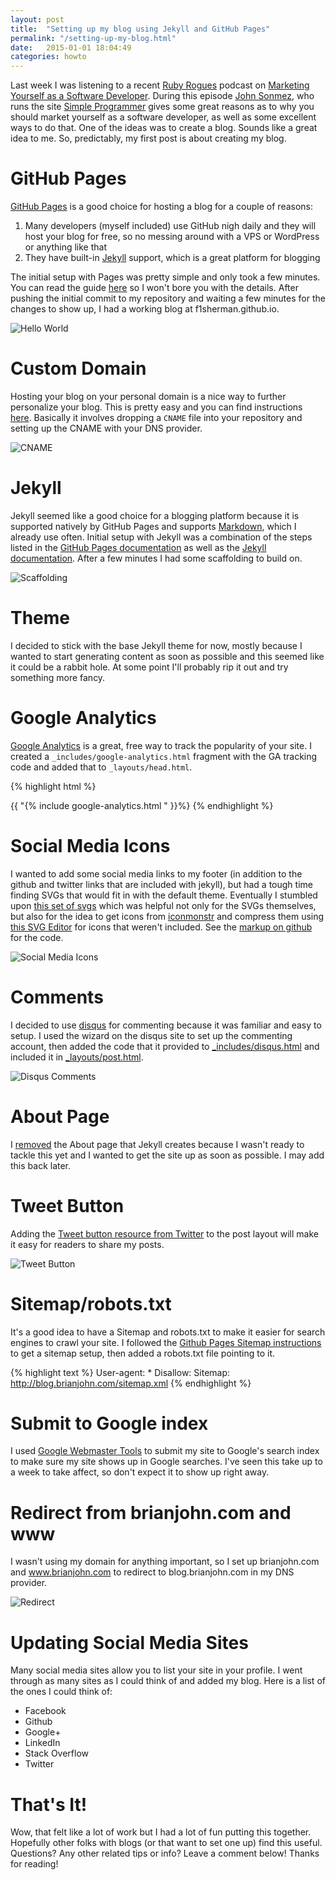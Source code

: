 ```yaml
---
layout: post
title:  "Setting up my blog using Jekyll and GitHub Pages"
permalink: "/setting-up-my-blog.html"
date:   2015-01-01 18:04:49
categories: howto
---
```

Last week I was listening to a recent [Ruby Rogues][ruby-rogues] podcast on [Marketing Yourself as a Software Developer][marketing-podcast]. During this episode [John Sonmez][sonmez-twitter], who runs the site [Simple Programmer][simple-programmer] gives some great reasons as to why you should market yourself as a software developer, as well as some excellent ways to do that. One of the ideas was to create a blog. Sounds like a great idea to me. So, predictably, my first post is about creating my blog.

GitHub Pages
============

[GitHub Pages][github-pages] is a good choice for hosting a blog for a couple of reasons:

1. Many developers (myself included) use GitHub nigh daily and they will host your blog for free, so no messing around with a VPS or WordPress or anything like that
2. They have built-in [Jekyll][jekyll] support, which is a great platform for blogging

The initial setup with Pages was pretty simple and only took a few minutes. You can read the guide [here][github-pages] so I won't bore you with the details. After pushing the initial commit to my repository and waiting a few minutes for the changes to show up, I had a working blog at f1sherman.github.io.

![Hello World](/images/hello-world.png)

Custom Domain
=============

Hosting your blog on your personal domain is a nice way to further personalize your blog. This is pretty easy and you can find instructions [here][custom-domain]. Basically it involves dropping a `CNAME` file into your repository and setting up the CNAME with your DNS provider.

![CNAME](/images/cname.png)

Jekyll
======

Jekyll seemed like a good choice for a blogging platform because it is supported natively by GitHub Pages and supports [Markdown][markdown], which I already use often. Initial setup with Jekyll was a combination of the steps listed in the [GitHub Pages documentation][github-jekyll] as well as the [Jekyll documentation][jekyll-docs]. After a few minutes I had some scaffolding to build on.

![Scaffolding](/images/scaffolding.png)

Theme
=====

I decided to stick with the base Jekyll theme for now, mostly because I wanted to start generating content as soon as possible and this seemed like it could be a rabbit hole. At some point I'll probably rip it out and try something more fancy.

Google Analytics
================

[Google Analytics][google-analytics] is a great, free way to track the popularity of your site. I created a `_includes/google-analytics.html` fragment with the GA tracking code and added that to `_layouts/head.html`.

{% highlight html %}
<head>
  <SNIP>
  {{ "{% include google-analytics.html " }}%}
</head>
{% endhighlight %}

Social Media Icons
==================

I wanted to add some social media links to my footer (in addition to the github and twitter links that are included with jekyll), but had a tough time finding SVGs that would fit in with the default theme. Eventually I stumbled upon [this set of svgs][social-media-icons] which was helpful not only for the SVGs themselves, but also for the idea to get icons from [iconmonstr][iconmonstr] and compress them using [this SVG Editor][svg-editor] for icons that weren't included. See the [markup on github][social-media-markup] for the code.

![Social Media Icons](/images/social-media-icons.png)

Comments
========

I decided to use [disqus][disqus] for commenting because it was familiar and easy to setup. I used the wizard on the disqus site to set up the commenting account, then added the code that it provided to [_includes/disqus.html][disqus-html] and included it in [_layouts/post.html][disqus-include].

![Disqus Comments](/images/disqus.png)

About Page
==========

I [removed][remove-about-commit] the About page that Jekyll creates because I wasn't ready to tackle this yet and I wanted to get the site up as soon as possible. I may add this back later.

Tweet Button
============

Adding the [Tweet button resource from Twitter][tweet-button] to the post layout will make it easy for readers to share my posts.

![Tweet Button](/images/tweet-button.png)

Sitemap/robots.txt
==================

It's a good idea to have a Sitemap and robots.txt to make it easier for search engines to crawl your site. I followed the [Github Pages Sitemap instructions][sitemap-instructions] to get a sitemap setup, then added a robots.txt file pointing to it.

{% highlight text %}
User-agent: *
Disallow:
Sitemap: http://blog.brianjohn.com/sitemap.xml
{% endhighlight %}

Submit to Google index
======================

I used [Google Webmaster Tools][webmaster-tools] to submit my site to Google's search index to make sure my site shows up in Google searches. I've seen this take up to a week to take affect, so don't expect it to show up right away.

Redirect from brianjohn.com and www
===================================

I wasn't using my domain for anything important, so I set up brianjohn.com and www.brianjohn.com to redirect to blog.brianjohn.com in my DNS provider.

![Redirect](/images/redirect.png)

Updating Social Media Sites
===========================

Many social media sites allow you to list your site in your profile. I went through as many sites as I could think of and added my blog. Here is a list of the ones I could think of:

* Facebook
* Github
* Google+
* LinkedIn
* Stack Overflow
* Twitter

That's It!
==========

Wow, that felt like a lot of work but I had a lot of fun putting this together. Hopefully other folks with blogs (or that want to set one up) find this useful. Questions? Any other related tips or info? Leave a comment below! Thanks for reading!

[custom-domain]:        https://help.github.com/articles/setting-up-a-custom-domain-with-github-pages/
[disqus]:               https://disqus.com/
[disqus-html]:          https://github.com/f1sherman/f1sherman.github.io/blob/f79093961e1eb5b434941d1b286f6baa0da381d3/_includes/disqus.html
[disqus-include]:       https://github.com/f1sherman/f1sherman.github.io/blob/f79093961e1eb5b434941d1b286f6baa0da381d3/_layouts/post.html#L17
[github-jekyll]:        https://help.github.com/articles/using-jekyll-with-pages/
[github-pages]:         https://pages.github.com/
[google-analytics]:     http://www.google.com/analytics/
[iconmonstr]:           http://iconmonstr.com
[jekyll]:               http://jekyllrb.com
[jekyll-docs]:          http://jekyllrb.com/docs/home/
[markdown]:             https://en.wikipedia.org/wiki/Markdown
[marketing-podcast]:    http://devchat.tv/ruby-rogues/187-marketing-yourself-as-a-software-developer-with-john-sonmez
[remove-about-commit]:  https://github.com/f1sherman/f1sherman.github.io/commit/125b5580d79988efc803772ed3a8e314e099ed46
[ruby-rogues]:          http://rubyrogues.com
[simple-programmer]:    http://simpleprogrammer.com
[sitemap-instructions]: https://help.github.com/articles/sitemaps-for-github-pages/
[social-media-icons]:   http://codepen.io/ruandre/pen/howFi
[social-media-markup]:  https://github.com/f1sherman/f1sherman.github.io/blob/1544d0076db82b050951f08fc7c70bb4f11ccd14/_includes/footer.html#L17-L68
[sonmez-twitter]:       https://twitter.com/jsonmez
[svg-editor]:           http://petercollingridge.appspot.com/svg-editor
[tweet-button]:         https://about.twitter.com/resources/buttons#tweet
[webmaster-tools]:      https://www.google.com/webmasters/tools/home?hl=en
